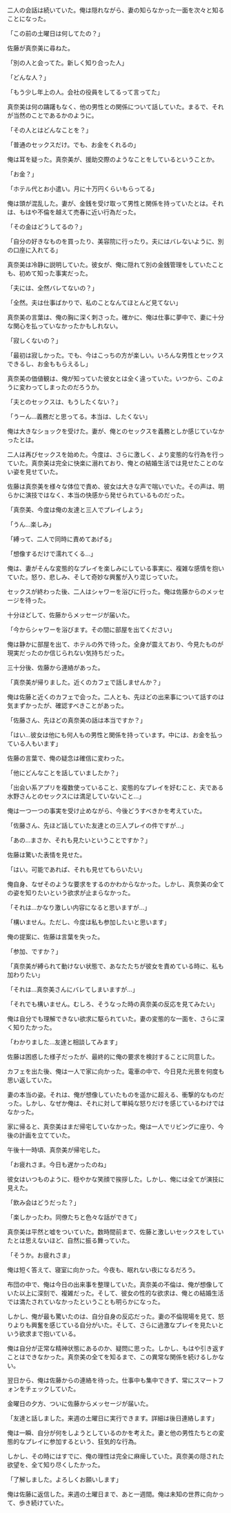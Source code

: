 二人の会話は続いていた。俺は隠れながら、妻の知らなかった一面を次々と知ることになった。

「この前の土曜日は何してたの？」

佐藤が真奈美に尋ねた。

「別の人と会ってた。新しく知り合った人」

「どんな人？」

「もう少し年上の人。会社の役員をしてるって言ってた」

真奈美は何の躊躇もなく、他の男性との関係について話していた。まるで、それが当然のことであるかのように。

「その人とはどんなことを？」

「普通のセックスだけ。でも、お金をくれるの」

俺は耳を疑った。真奈美が、援助交際のようなことをしているということか。

「お金？」

「ホテル代とお小遣い。月に十万円くらいもらってる」

俺は頭が混乱した。妻が、金銭を受け取って男性と関係を持っていたとは。それは、もはや不倫を越えて売春に近い行為だった。

「その金はどうしてるの？」

「自分の好きなものを買ったり、美容院に行ったり。夫にはバレないように、別の口座に入れてる」

真奈美は冷静に説明していた。彼女が、俺に隠れて別の金銭管理をしていたことも、初めて知った事実だった。

「夫には、全然バレてないの？」

「全然。夫は仕事ばかりで、私のことなんてほとんど見てない」

真奈美の言葉は、俺の胸に深く刺さった。確かに、俺は仕事に夢中で、妻に十分な関心を払っていなかったかもしれない。

「寂しくないの？」

「最初は寂しかった。でも、今はこっちの方が楽しい。いろんな男性とセックスできるし、お金ももらえるし」

真奈美の価値観は、俺が知っていた彼女とは全く違っていた。いつから、このように変わってしまったのだろうか。

「夫とのセックスは、もうしたくない？」

「うーん…義務だと思ってる。本当は、したくない」

俺は大きなショックを受けた。妻が、俺とのセックスを義務としか感じていなかったとは。

二人は再びセックスを始めた。今度は、さらに激しく、より変態的な行為を行っていた。真奈美は完全に快楽に溺れており、俺との結婚生活では見せたことのない姿を見せていた。

佐藤は真奈美を様々な体位で責め、彼女は大きな声で喘いでいた。その声は、明らかに演技ではなく、本当の快感から発せられているものだった。

「真奈美、今度は俺の友達と三人でプレイしよう」

「うん…楽しみ」

「縛って、二人で同時に責めてあげる」

「想像するだけで濡れてくる…」

俺は、妻がそんな変態的なプレイを楽しみにしている事実に、複雑な感情を抱いていた。怒り、悲しみ、そして奇妙な興奮が入り混じっていた。

セックスが終わった後、二人はシャワーを浴びに行った。俺は佐藤からのメッセージを待った。

十分ほどして、佐藤からメッセージが届いた。

「今からシャワーを浴びます。その間に部屋を出てください」

俺は静かに部屋を出て、ホテルの外で待った。全身が震えており、今見たものが現実だったのか信じられない気持ちだった。

三十分後、佐藤から連絡があった。

「真奈美が帰りました。近くのカフェで話しませんか？」

俺は佐藤と近くのカフェで会った。二人とも、先ほどの出来事について話すのは気まずかったが、確認すべきことがあった。

「佐藤さん、先ほどの真奈美の話は本当ですか？」

「はい…彼女は他にも何人もの男性と関係を持っています。中には、お金を払っている人もいます」

佐藤の言葉で、俺の疑念は確信に変わった。

「他にどんなことを話していましたか？」

「出会い系アプリを複数使っていること、変態的なプレイを好むこと、夫である水野さんとのセックスには満足していないこと…」

俺は一つ一つの事実を受け止めながら、今後どうすべきかを考えていた。

「佐藤さん、先ほど話していた友達との三人プレイの件ですが…」

「あの…まさか、それも見たいということですか？」

佐藤は驚いた表情を見せた。

「はい。可能であれば、それも見せてもらいたい」

俺自身、なぜそのような要求をするのかわからなかった。しかし、真奈美の全ての姿を知りたいという欲求が止まらなかった。

「それは…かなり激しい内容になると思いますが…」

「構いません。ただし、今度は私も参加したいと思います」

俺の提案に、佐藤は言葉を失った。

「参加、ですか？」

「真奈美が縛られて動けない状態で、あなたたちが彼女を責めている時に、私も加わりたい」

「それは…真奈美さんにバレてしまいますが…」

「それでも構いません。むしろ、そうなった時の真奈美の反応を見てみたい」

俺は自分でも理解できない欲求に駆られていた。妻の変態的な一面を、さらに深く知りたかった。

「わかりました…友達と相談してみます」

佐藤は困惑した様子だったが、最終的に俺の要求を検討することに同意した。

カフェを出た後、俺は一人で家に向かった。電車の中で、今日見た光景を何度も思い返していた。

妻の本当の姿。それは、俺が想像していたものを遥かに超える、衝撃的なものだった。しかし、なぜか俺は、それに対して単純な怒りだけを感じているわけではなかった。

家に帰ると、真奈美はまだ帰宅していなかった。俺は一人でリビングに座り、今後の計画を立てていた。

午後十一時頃、真奈美が帰宅した。

「お疲れさま。今日も遅かったのね」

彼女はいつものように、穏やかな笑顔で挨拶した。しかし、俺には全てが演技に見えた。

「飲み会はどうだった？」

「楽しかったわ。同僚たちと色々な話ができて」

真奈美は平然と嘘をついていた。数時間前まで、佐藤と激しいセックスをしていたとは思えないほど、自然に振る舞っていた。

「そうか。お疲れさま」

俺は短く答えて、寝室に向かった。今夜も、眠れない夜になるだろう。

布団の中で、俺は今日の出来事を整理していた。真奈美の不倫は、俺が想像していた以上に深刻で、複雑だった。そして、彼女の性的な欲求は、俺との結婚生活では満たされていなかったということも明らかになった。

しかし、俺が最も驚いたのは、自分自身の反応だった。妻の不倫現場を見て、怒りよりも興奮を感じている自分がいた。そして、さらに過激なプレイを見たいという欲求まで抱いている。

俺は自分が正常な精神状態にあるのか、疑問に思った。しかし、もはや引き返すことはできなかった。真奈美の全てを知るまで、この異常な関係を続けるしかない。

翌日から、俺は佐藤からの連絡を待った。仕事中も集中できず、常にスマートフォンをチェックしていた。

金曜日の夕方、ついに佐藤からメッセージが届いた。

「友達と話しました。来週の土曜日に実行できます。詳細は後日連絡します」

俺は一瞬、自分が何をしようとしているのかを考えた。妻と他の男性たちとの変態的なプレイに参加するという、狂気的な行為。

しかし、その時にはすでに、俺の理性は完全に麻痺していた。真奈美の隠された欲望を、全て知り尽くしたかった。

「了解しました。よろしくお願いします」

俺は佐藤に返信した。来週の土曜日まで、あと一週間。俺は未知の世界に向かって、歩き続けていた。